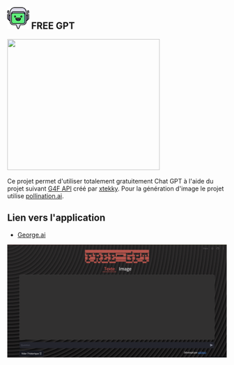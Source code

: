 ## <img src="Icon/Logo.png" data-canonical-src="Icon/Logo.png" width="50" height="50" /> FREE GPT 
<img src="https://tse1.mm.bing.net/th/id/OIG3.hfFogBjKKDkmcACkYNc0?pid=ImgGn" data-canonical-src="https://tse1.mm.bing.net/th/id/OIG3.hfFogBjKKDkmcACkYNc0?pid=ImgGn" width="350" height="300" />


Ce projet permet d'utiliser totalement gratuitement Chat GPT à l'aide du projet suivant [G4F API](https://github.com/xtekky/gpt4free) créé par [xtekky](https://github.com/xtekky).
Pour la génération d'image le projet utilise [pollination.ai](https://pollinations.ai/).

## Lien vers l'application

- [George.ai](https://george-ai.streamlit.app/)
<img src="Icon/Page_exemple.png" data-canonical-src="Icon/Page_exemple.png"/>

